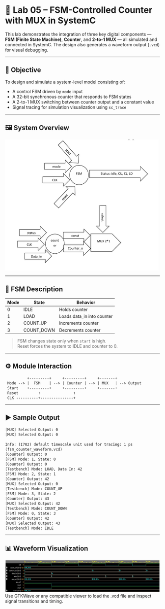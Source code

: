 # 🔁 Lab 05 – FSM-Controlled Counter with MUX in SystemC

This lab demonstrates the integration of three key digital components — **FSM (Finite State Machine)**, **Counter**, and **2-to-1 MUX** — all simulated and connected in SystemC. The design also generates a waveform output (`.vcd`) for visual debugging.

---

## 🎯 Objective

To design and simulate a system-level model consisting of:
- A control FSM driven by `mode` input
- A 32-bit synchronous counter that responds to FSM states
- A 2-to-1 MUX switching between counter output and a constant value
- Signal tracing for simulation visualization using `sc_trace`

---
## 🖼️ System Overview

<img src="Module-Interaction.jpg" alt="Module Interaction Diagram" width="500"/>

---
## 🧩 FSM Description

| Mode | State      | Behavior                  |
|------|------------|---------------------------|
| 0    | IDLE       | Holds counter             |
| 1    | LOAD       | Loads data_in into counter|
| 2    | COUNT_UP   | Increments counter        |
| 3    | COUNT_DOWN | Decrements counter        |

> FSM changes state only when `start` is high.  
> Reset forces the system to IDLE and counter to 0.

---

## ⚙️ Module Interaction

```text
          +---------+     +---------+     +-------+
 Mode --> |  FSM    | --> | Counter | --> | MUX   | --> Output
 Start    +---------+     +---------+     +-------+
 Reset         ↑               ↑
 CLK ----------+---------------+
```
---
## ▶️ Sample Output

```code
[MUX] Selected Output: 0
[MUX] Selected Output: 0

Info: (I702) default timescale unit used for tracing: 1 ps (fsm_counter_waveform.vcd)
[Counter] Output: 0
[FSM] Mode: 1, State: 0
[Counter] Output: 0
[Testbench] Mode: LOAD, Data In: 42
[FSM] Mode: 2, State: 1
[Counter] Output: 42
[MUX] Selected Output: 0
[Testbench] Mode: COUNT_UP
[FSM] Mode: 3, State: 2
[Counter] Output: 43
[MUX] Selected Output: 42
[Testbench] Mode: COUNT_DOWN
[FSM] Mode: 0, State: 3
[Counter] Output: 42
[MUX] Selected Output: 43
[Testbench] Mode: IDLE
```
---

## 📊 Waveform Visualization
<img src="fsm_counter_waveform.jpg" alt="Waveform Output" width="800"/>
Use GTKWave or any compatible viewer to load the .vcd file and inspect signal transitions and timing.

